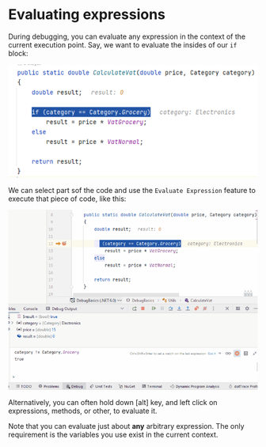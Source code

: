 # Evaluating expressions

During debugging, you can evaluate any expression in the context of the current execution point. 
Say, we want to evaluate the insides of our `if` block:

![img_10.png](img_10.png)

We can select part sof the code and use the `Evaluate Expression` feature to execute that piece of code, like this:

![](EvaluateCode.gif)

Alternatively, you can often hold down [alt] key, and left click on expressions, methods, or other, to evaluate it.

Note that you can evaluate just about **any** arbitrary expression. The only requirement is the variables you use exist in the current context.